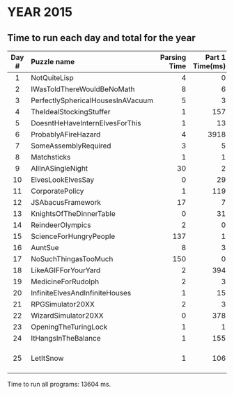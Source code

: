 # YEAR 2015

## Time to run each day and total for the year

|Day #|              Puzzle name |        Parsing Time |     Part 1 Time(ms) |     Part 2 Time(ms) |       Part 1 Answer |       Part 2 Answer |
|:-----:|:---|---:|---:|---:|---:|---:|
|   1 |             NotQuiteLisp |                   4 |                   0 |                   2 |                  74 |                1795 |
|   2 |IWasToldThereWouldBeNoMath |                   8 |                   6 |                   2 |             1598415 |             3812909 |
|   3 |PerfectlySphericalHousesInAVacuum |                   5 |                   3 |                   2 |                2081 |                2341 |
|   4 |  TheIdealStockingStuffer |                   1 |                 157 |                1576 |              346386 |             9958218 |
|   5 |DoesntHeHaveInternElvesForThis |                   1 |                  13 |                   4 |                 238 |                  69 |
|   6 |      ProbablyAFireHazard |                   4 |                3918 |                3835 |              543903 |            14687245 |
|   7 |     SomeAssemblyRequired |                   3 |                   5 |                   3 |                 956 |               40149 |
|   8 |              Matchsticks |                   1 |                   1 |                   1 |                1342 |                2074 |
|   9 |        AllInASingleNight |                  30 |                   2 |                   1 |                 141 |                 736 |
|  10 |        ElvesLookElvesSay |                   0 |                  29 |                 118 |              252594 |             3579328 |
|  11 |          CorporatePolicy |                   1 |                 119 |                 329 |            cqjxxyzz |            cqkaabcc |
|  12 |        JSAbacusFramework |                  17 |                   7 |                   2 |              111754 |               65402 |
|  13 |  KnightsOfTheDinnerTable |                   0 |                  31 |                 151 |                 733 |                 725 |
|  14 |         ReindeerOlympics |                   2 |                   0 |                   4 |                2640 |                1102 |
|  15 |   ScienceForHungryPeople |                 137 |                   1 |                   1 |            13882464 |            11171160 |
|  16 |                  AuntSue |                   8 |                   3 |                   2 |                 103 |                 405 |
|  17 |     NoSuchThingasTooMuch |                 150 |                   0 |                   1 |                4372 |                   4 |
|  18 |      LikeAGIFForYourYard |                   2 |                 394 |                 372 |                1061 |                1006 |
|  19 |       MedicineForRudolph |                   2 |                   3 |                   1 |                 509 |                 195 |
|  20 |InfiniteElvesAndInfiniteHouses |                   1 |                  15 |                   9 |              665280 |              705600 |
|  21 |         RPGSimulator20XX |                   2 |                   3 |                   1 |                  78 |                 148 |
|  22 |      WizardSimulator20XX |                   0 |                 378 |                1445 |                 953 |                1289 |
|  23 |     OpeningTheTuringLock |                   1 |                   1 |                   0 |                 307 |                 160 |
|  24 |      ItHangsInTheBalance |                   1 |                 155 |                   3 |         11846773891 |            80393059 |
|  25 |                LetItSnow |                   1 |                 106 |                   0 |             9132360 |Press link to complete. |

Time to run all programs: 13604 ms.
